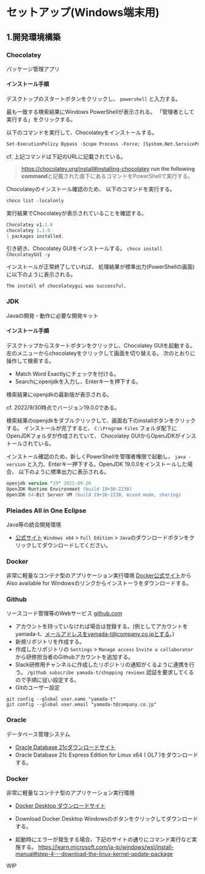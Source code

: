 # セットアップ(Windows端末用)
## 1.開発環境構築
### Chocolatey
パッケージ管理アプリ

#### インストール手順
デスクトップのスタートボタンをクリックし、
``` powershell ```
と入力する。

最も一致する検索結果にWindows PowerShellが表示される。
「管理者として実行する」をクリックする。

以下のコマンドを実行して、Chocolateyをインストールする。
```ps
Set-ExecutionPolicy Bypass -Scope Process -Force; [System.Net.ServicePointManager]::SecurityProtocol = [System.Net.ServicePointManager]::SecurityProtocol -bor 3072; iex ((New-Object System.Net.WebClient).DownloadString('https://community.chocolatey.org/install.ps1'))
```

cf. 上記コマンドは下記のURLに記載されている。
> https://chocolatey.org/install#installing-chocolatey
> **run the following command**と記載された直下にあるコマンドをPowerShellで実行する。

Chocolateyのインストール確認のため、
以下のコマンドを実行する。
```ps
choco list -localonly
```

実行結果でChocolateyが表示されていることを確認する。
```ps
Chocolatey v1.1.0
chocolatey 1.1.0
1 packages installed.
```

引き続き、Chocolatey GUIをインストールする。
```choco install ChocolateyGUI -y```

インストールが正常終了していれば、
処理結果が標準出力(PowerShellの画面)に以下のように表示される。
```
The install of chocolateygui was successful.
```

### JDK
Javaの開発・動作に必要な開発キット
#### インストール手順
デスクトップからスタートボタンをクリックし、Chocolatey GUIを起動する。
左のメニューからchocolateyをクリックして画面を切り替える。
次のとおりに操作して検索する。

* Match Word Exactlyにチェックを付ける。
* Searchにopenjdkを入力し、Enterキーを押下する。

検索結果にopenjdkの最新版が表示される。

cf. 2022/9/30時点でバージョン19.0.0である。

検索結果のopenjdkをダブルクリックして、画面右下のinstallボタンをクリックする。
インストールが完了すると、
```C:\Program Files```
フォルダ配下にOpenJDKフォルダが作成されていて、
Chocolatey GUIからOpenJDKがインストールされている。

インストール確認のため、新しくPowerShellを管理者権限で起動し、
```java -version```
と入力、Enterキー押下する。OpenJDK 19.0.0をインストールした場合、
以下のように標準出力に表示される。
```ps
openjdk version "19" 2022-09-20
OpenJDK Runtime Environment (build 19+36-2238)
OpenJDK 64-Bit Server VM (build 19+36-2238, mixed mode, sharing)
```
<!--
メンター用備忘録
Chocolatey GUI経由でOpenJDKをインストールした場合、
環境変数JAVA_HOMEの追加及びpathへの追記も併せて実施される
-->

### Pleiades All in One Eclipse
Java等の統合開発環境
* [公式サイト](https://mergedoc.osdn.jp/)
`Windows x64`  >  `Full Edition`  >  `Java`のダウンロードボタンをクリックしてダウンロードしてください。
<!--
メンター用備忘録
Windows x64 Full Edition Javaの場合、LombokやSTSプラグインも導入されているため、
上記EclipseのセットアップだけでSpring Bootアプリケーションを開発開始可能です。
-->

### Docker
非常に軽量なコンテナ型のアプリケーション実行環境
[Docker公式サイト](https://www.docker.com/products/docker-desktop/)から
Also available for Windowsのリンクからインストーラをダウンロードする。

### Github
ソースコード管理等のWebサービス
[github.com](https://github.com/)
* アカウントを持っていなければ場合は登録する。(例としてアカウントをyamada-t、メールアドレスをyamada-t@company.co.jpとする。)
* 新規リポジトリを作成する。
* 作成したリポジトリの `Settings` > `Manage access` `Invite a collaborator` から研修担当者のGithubアカウントを追加する。
* Slack研修用チャンネルに作成したリポジトリの通知がくるように連携を行う。
    `/github subscribe yamada-t/shopping reviews`
    認証を要求してくるので手順に従い設定する。
* Gitのユーザー設定
```base
git config --global user.name "yamada-t"
git config --global user.email "yamada-t@company.co.jp"
```
### Oracle 
データベース管理システム
 * [Oracle Database 21cダウンロードサイト](https://www.oracle.com/jp/database/technologies/xe-downloads.html)
 * Oracle Database 21c Express Edition for Linux x64 ( OL7 )をダウンロードする。

### Docker
非常に軽量なコンテナ型のアプリケーション実行環境  
* [Docker Desktop ダウンロードサイト](https://www.docker.com/products/docker-desktop/)
* Download Docker Desktop Windowsのボタンをクリックしてダウンロードする。

* 起動時にエラーが発生する場合、下記のサイトの通りにコマンド実行など実施する。
https://learn.microsoft.com/ja-jp/windows/wsl/install-manual#step-4---download-the-linux-kernel-update-package


WIP
